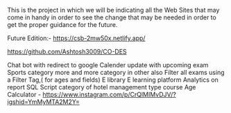 This is the project in which we will be indicating all the Web Sites that may come in handy in order to see the change that may be needed in order to get the proper guidance for the future.

Future Edition:-
https://csb-2mw50x.netlify.app/

https://github.com/Ashtosh3009/CO-DES

Chat bot with redirect to google 
Calender update with upcoming exam
Sports category more and more category in other also
Filter all exams using a Filter Tag,( for ages and fields)
E library 
E learning platform
Analytics on report
SQL Script
category of hotel management type course
Age Calculator - https://www.instagram.com/p/CrQlMIMvDJV/?igshid=YmMyMTA2M2Y=

